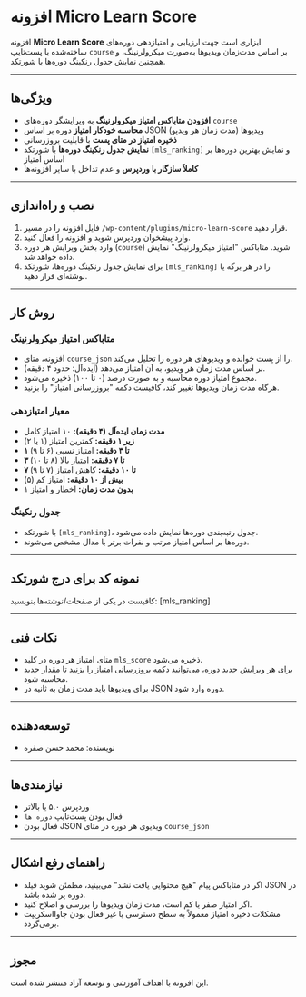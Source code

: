 # افزونه Micro Learn Score

افزونه **Micro Learn Score** ابزاری است جهت ارزیابی و امتیازدهی دوره‌های ساخته‌شده با پست‌تایپ `course` بر اساس مدت‌زمان ویدیوها به‌صورت میکرولرنینگ، و همچنین نمایش جدول رنکینگ دوره‌ها با شورتکد.

---

## ویژگی‌ها

- **افزودن متاباکس امتیاز میکرولرنینگ** به ویرایشگر دوره‌های `course`
- **محاسبه خودکار امتیاز** دوره بر اساس JSON ویدیوها (مدت زمان هر ویدیو)
- **ذخیره امتیاز در متای پست** با قابلیت بروزرسانی
- **نمایش جدول رنکینگ دوره‌ها** با شورتکد `[mls_ranking]` و نمایش بهترین دوره‌ها بر اساس امتیاز
- **کاملاً سازگار با وردپرس** و عدم تداخل با سایر افزونه‌ها

---

## نصب و راه‌اندازی

1. فایل افزونه را در مسیر `/wp-content/plugins/micro-learn-score` قرار دهید.
2. وارد پیشخوان وردپرس شوید و افزونه را فعال کنید.
3. وارد بخش ویرایش هر دوره (`course`) شوید. متاباکس "امتیاز میکرولرنینگ" نمایش داده خواهد شد.
4. برای نمایش جدول رنکینگ دوره‌ها، شورتکد `[mls_ranking]` را در هر برگه یا نوشته‌ای قرار دهید.

---

## روش کار

### متاباکس امتیاز میکرولرنینگ

- افزونه، متای `course_json` را از پست خوانده و ویدیوهای هر دوره را تحلیل می‌کند.
- بر اساس مدت زمان هر ویدیو، به آن امتیاز می‌دهد (ایده‌آل: حدود ۴ دقیقه).
- مجموع امتیاز دوره محاسبه و به صورت درصد (۰ تا ۱۰۰) ذخیره می‌شود.
- هرگاه مدت زمان ویدیوها تغییر کند، کافیست دکمه "بروزرسانی امتیاز" را بزنید.

### معیار امتیازدهی

- **مدت زمان ایده‌آل (۴ دقیقه):** ۱۰ امتیاز کامل
- **زیر ۱ دقیقه:** کمترین امتیاز (۱ یا ۲)
- **۱ تا ۳ دقیقه:** امتیاز نسبی (۶ تا ۹)
- **۳ تا ۷ دقیقه:** امتیاز بالا (۸ تا ۱۰)
- **۷ تا ۱۰ دقیقه:** کاهش امتیاز (۷ تا ۹)
- **بیش از ۱۰ دقیقه:** امتیاز کم (۵)
- **بدون مدت زمان:** اخطار و امتیاز ۱

### جدول رنکینگ

- با شورتکد `[mls_ranking]`، جدول رتبه‌بندی دوره‌ها نمایش داده می‌شود.
- دوره‌ها بر اساس امتیاز مرتب و نفرات برتر با مدال مشخص می‌شوند.

---

## نمونه کد برای درج شورتکد

کافیست در یکی از صفحات/نوشته‌ها بنویسید:
[mls_ranking]



---

## نکات فنی

- متای امتیاز هر دوره در کلید `mls_score` ذخیره می‌شود.
- برای هر ویرایش جدید دوره، می‌توانید دکمه بروزرسانی امتیاز را بزنید تا مقدار جدید محاسبه شود.
- برای ویدیوها باید مدت زمان به ثانیه در JSON دوره وارد شود.

---

## توسعه‌دهنده

- نویسنده: محمد حسن صفره

---

## نیازمندی‌ها

- وردپرس ۵.۰ یا بالاتر
- فعال بودن پست‌تایپ `دوره ها`
- فعال بودن JSON ویدیوی هر دوره در متای `course_json`

---

## راهنمای رفع اشکال

- اگر در متاباکس پیام "هیچ محتوایی یافت نشد" می‌بینید، مطمئن شوید فیلد JSON در دوره پر شده باشد.
- اگر امتیاز صفر یا کم است، مدت زمان ویدیوها را بررسی و اصلاح کنید.
- مشکلات ذخیره امتیاز معمولاً به سطح دسترسی یا غیر فعال بودن جاوااسکریپت برمی‌گردد.

---

## مجوز

این افزونه با اهداف آموزشی و توسعه آزاد منتشر شده است.

